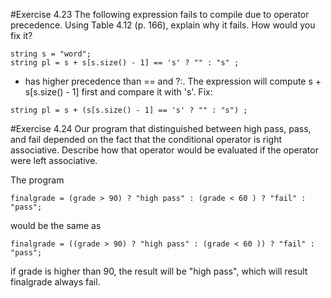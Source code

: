 #Exercise 4.23
The following expression fails to compile due to operator precedence. Using Table 4.12 (p. 166), explain why it fails. How would you fix it?

```
string s = "word";
string pl = s + s[s.size() - 1] == 's' ? "" : "s" ;
```

+ has higher precedence than == and ?:. The expression will compute s + s[s.size() - 1] first and compare it with 's'.
Fix: 
```
string pl = s + (s[s.size() - 1] == 's' ? "" : "s") ;
```

#Exercise 4.24
Our program that distinguished between high pass, pass, and fail depended on the fact that the conditional operator is right associative. Describe how that operator would be evaluated if the operator were left associative.

The program 
```
finalgrade = (grade > 90) ? "high pass" : (grade < 60 ) ? "fail" : "pass";
```
would be the same as
```
finalgrade = ((grade > 90) ? "high pass" : (grade < 60 )) ? "fail" : "pass";
```
if grade is higher than 90, the result will be "high pass", which will result finalgrade always fail.
